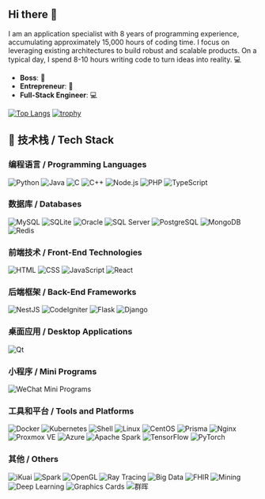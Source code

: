 ## Hi there 👋

I am an application specialist with 8 years of programming experience, accumulating approximately 15,000 hours of coding time. I focus on leveraging existing architectures to build robust and scalable products. On a typical day, I spend 8-10 hours writing code to turn ideas into reality. 💻


- **Boss**: 🚀
- **Entrepreneur**: 💼
- **Full-Stack Engineer**: 💻

[![Top Langs](https://github-readme-stats.vercel.app/api/top-langs/?username=distuam)](https://github.com/anuraghazra/github-readme-stats)
[![trophy](https://github-profile-trophy.vercel.app/?username=distuam)](https://github.com/ryo-ma/github-profile-trophy)
## 🚀 技术栈 / Tech Stack

### 编程语言 / Programming Languages
![Python](https://img.shields.io/badge/-Python-3776AB?logo=python&logoColor=white)
![Java](https://img.shields.io/badge/-Java-007396?logo=java&logoColor=white)
![C](https://img.shields.io/badge/-C-A8B9CC?logo=c&logoColor=black)
![C++](https://img.shields.io/badge/-C%2B%2B-F34B7F?logo=c%2B%2B&logoColor=white)
![Node.js](https://img.shields.io/badge/-Node.js-339933?logo=node.js&logoColor=white)
![PHP](https://img.shields.io/badge/-PHP-777BB4?logo=php&logoColor=white)
![TypeScript](https://img.shields.io/badge/-TypeScript-3178C6?logo=typescript&logoColor=white)

### 数据库 / Databases
![MySQL](https://img.shields.io/badge/-MySQL-4479A1?logo=mysql&logoColor=white)
![SQLite](https://img.shields.io/badge/-SQLite-003B57?logo=sqlite&logoColor=white)
![Oracle](https://img.shields.io/badge/-Oracle-F80000?logo=oracle&logoColor=white)
![SQL Server](https://img.shields.io/badge/-SQL%20Server-CC2927?logo=microsoftsqlserver&logoColor=white)
![PostgreSQL](https://img.shields.io/badge/-PostgreSQL-336791?logo=postgresql&logoColor=white)
![MongoDB](https://img.shields.io/badge/-MongoDB-47A248?logo=mongodb&logoColor=white)
![Redis](https://img.shields.io/badge/-Redis-D92D2A?logo=redis&logoColor=white)

### 前端技术 / Front-End Technologies
![HTML](https://img.shields.io/badge/-HTML-E34F26?logo=html5&logoColor=white)
![CSS](https://img.shields.io/badge/-CSS-1572B6?logo=css3&logoColor=white)
![JavaScript](https://img.shields.io/badge/-JavaScript-F7DF1E?logo=javascript&logoColor=black)
![React](https://img.shields.io/badge/-React-61DAFB?logo=react&logoColor=black)

### 后端框架 / Back-End Frameworks
![NestJS](https://img.shields.io/badge/-NestJS-E0234E?logo=nestjs&logoColor=white)
![CodeIgniter](https://img.shields.io/badge/-CodeIgniter-F48023?logo=codeigniter&logoColor=white)
![Flask](https://img.shields.io/badge/-Flask-000000?logo=flask&logoColor=white)
![Django](https://img.shields.io/badge/-Django-092E20?logo=django&logoColor=white)

### 桌面应用 / Desktop Applications
![Qt](https://img.shields.io/badge/-Qt-41CD52?logo=qt&logoColor=white)

### 小程序 / Mini Programs
![WeChat Mini Programs](https://img.shields.io/badge/-WeChat%20Mini%20Programs-07C160?logo=wechat&logoColor=white)

### 工具和平台 / Tools and Platforms
![Docker](https://img.shields.io/badge/-Docker-2496ED?logo=docker&logoColor=white)
![Kubernetes](https://img.shields.io/badge/-Kubernetes-326CE5?logo=kubernetes&logoColor=white)
![Shell](https://img.shields.io/badge/-Shell-4EAA25?logo=gnu-bash&logoColor=white)
![Linux](https://img.shields.io/badge/-Linux-FCC624?logo=linux&logoColor=black)
![CentOS](https://img.shields.io/badge/-CentOS-262577?logo=centos&logoColor=white)
![Prisma](https://img.shields.io/badge/-Prisma-2D3748?logo=prisma&logoColor=white)
![Nginx](https://img.shields.io/badge/-Nginx-009639?logo=nginx&logoColor=white)
![Proxmox VE](https://img.shields.io/badge/-Proxmox%20VE-009639?logo=proxmox&logoColor=white)
![Azure](https://img.shields.io/badge/-Azure-0078D4?logo=azure&logoColor=white)
![Apache Spark](https://img.shields.io/badge/-Apache%20Spark-E25A1C?logo=apache-spark&logoColor=white)
![TensorFlow](https://img.shields.io/badge/-TensorFlow-FF6F20?logo=tensorflow&logoColor=white)
![PyTorch](https://img.shields.io/badge/-PyTorch-EE4C2C?logo=pytorch&logoColor=white)

### 其他 / Others
![iKuai](https://img.shields.io/badge/-iKuai-0072C6?logo=internet-explorer&logoColor=white)
![Spark](https://img.shields.io/badge/-Apache%20Spark-E25A1C?logo=apache-spark&logoColor=white)
![OpenGL](https://img.shields.io/badge/-OpenGL-FFFFFF?logo=opengl&logoColor=black)
![Ray Tracing](https://img.shields.io/badge/-Ray%20Tracing-000000?logo=ray-tracing&logoColor=white)
![Big Data](https://img.shields.io/badge/-Big%20Data-0099FF?logo=data-science&logoColor=white)
![FHIR](https://img.shields.io/badge/-FHIR-0052CC?logo=fhir&logoColor=white)
![Mining](https://img.shields.io/badge/-Mining-F0C300?logo=bitcoin&logoColor=black)
![Deep Learning](https://img.shields.io/badge/-Deep%20Learning-FF5722?logo=tensorflow&logoColor=white)
![Graphics Cards](https://img.shields.io/badge/-Graphics%20Cards-00CFFF?logo=amd&logoColor=white)
![群晖](https://img.shields.io/badge/-群晖-0072C6?logo=internet-explorer&logoColor=white)
